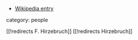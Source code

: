 

* [Wikipedia entry](http://en.wikipedia.org/wiki/Friedrich_Hirzebruch)

category: people

[[!redirects F. Hirzebruch]]
[[!redirects Hirzebruch]]